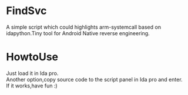 # FindSvc
A simple script which could highlights arm-systemcall based on idapython.Tiny tool for Android Native reverse engineering.

# HowtoUse
Just load it in Ida pro.<br>
Another option,copy source code to the script panel in Ida pro and enter.<br>If it works,have fun :)
